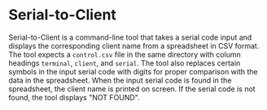 # Serial-to-Client

Serial-to-Client is a command-line tool that takes a serial code input and displays the corresponding client name from a spreadsheet in CSV format. The tool expects a `control.csv` file in the same directory with column headings `terminal`, `client`, and `serial`. The tool also replaces certain symbols in the input serial code with digits for proper comparison with the data in the spreadsheet. When the input serial code is found in the spreadsheet, the client name is printed on screen. If the serial code is not found, the tool displays "NOT FOUND".
